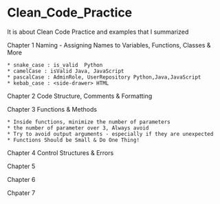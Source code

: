 # Clean_Code_Practice
It is about Clean Code Practice and examples that I summarized

Chapter 1 Naming - Assigning Names to Variables, Functions, Classes & More

    * snake_case : is_valid  Python
    * camelCase : isValid Java, JavaScript
    * pascalCase : AdminRole, UserRepository Python,Java,JavaScript
    * kebab_case : <side-drawer> HTML

Chapter 2 Code Structure, Comments & Formatting

Chapter 3 Functions & Methods

    * Inside functions, minimize the number of parameters
    * the number of parameter over 3, Always avoid
    * Try to avoid output arguments - especially if they are unexpected
    * Functions Should be Small & Do One Thing!

Chapter 4 Control Structures & Errors

Chapter 5

Chapter 6

Chpater 7
